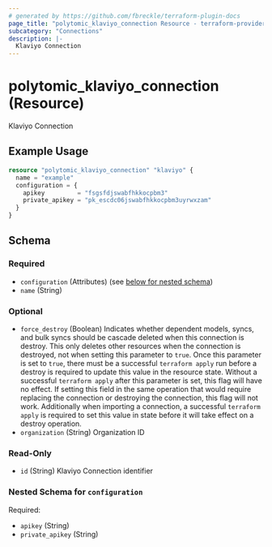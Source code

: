 ```yaml
---
# generated by https://github.com/fbreckle/terraform-plugin-docs
page_title: "polytomic_klaviyo_connection Resource - terraform-provider-polytomic"
subcategory: "Connections"
description: |-
  Klaviyo Connection
---
```


# polytomic_klaviyo_connection (Resource)

Klaviyo Connection

## Example Usage

```terraform
resource "polytomic_klaviyo_connection" "klaviyo" {
  name = "example"
  configuration = {
    apikey         = "fsgsfdjswabfhkkocpbm3"
    private_apikey = "pk_escdc06jswabfhkkocpbm3uyrwxzam"
  }
}
```

<!-- schema generated by tfplugindocs -->
## Schema

### Required

- `configuration` (Attributes) (see [below for nested schema](#nestedatt--configuration))
- `name` (String)

### Optional

- `force_destroy` (Boolean) Indicates whether dependent models, syncs, and bulk syncs should be cascade deleted when this connection is destroy. This only deletes other resources when the connection is destroyed, not when setting this parameter to `true`. Once this parameter is set to `true`, there must be a successful `terraform apply` run before a destroy is required to update this value in the resource state. Without a successful `terraform apply` after this parameter is set, this flag will have no effect. If setting this field in the same operation that would require replacing the connection or destroying the connection, this flag will not work. Additionally when importing a connection, a successful `terraform apply` is required to set this value in state before it will take effect on a destroy operation.
- `organization` (String) Organization ID

### Read-Only

- `id` (String) Klaviyo Connection identifier

<a id="nestedatt--configuration"></a>
### Nested Schema for `configuration`

Required:

- `apikey` (String)
- `private_apikey` (String)



